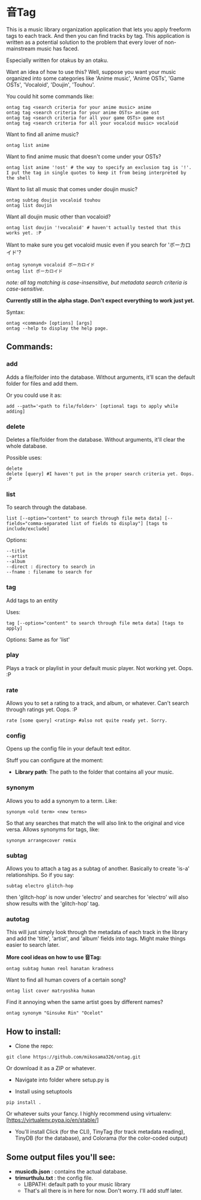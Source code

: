 # 音Tag

This is a music library organization application that lets you apply freeform tags to each track. And then you can find tracks by tag. This application is written as a potential solution to the problem that every lover of non-mainstream music has faced.

Especially written for otakus by an otaku.

Want an idea of how to use this?
Well, suppose you want your music organized into some categories like 'Anime music', 'Anime OSTs', 'Game OSTs', 'Vocaloid', 'Doujin', 'Touhou'.

You could hit some commands like:
~~~~
ontag tag <search criteria for your anime music> anime
ontag tag <search criteria for your anime OSTs> anime ost
ontag tag <search criteria for all your game OSTs> game ost
ontag tag <search criteria for all your vocaloid music> vocaloid
~~~~

Want to find all anime music?
~~~~
ontag list anime
~~~~

Want to find anime music that doesn't come under your OSTs?
~~~~
ontag list anime '!ost' # the way to specify an exclusion tag is '!'. I put the tag in single quotes to keep it from being interpreted by the shell
~~~~

Want to list all music that comes under doujin music?
~~~~
ontag subtag doujin vocaloid touhou
ontag list doujin
~~~~

Want all doujin music other than vocaloid?
~~~~
ontag list doujin '!vocaloid' # haven't actually tested that this works yet. :P
~~~~

Want to make sure you get vocaloid music even if you search for 'ボーカロイド'?
~~~~
ontag synonym vocaloid ボーカロイド
ontag list ボーカロイド
~~~~

*note: all tag matching is case-insensitive, but metadata search criteria is case-sensitive.*

**Currently still in the alpha stage. Don't expect everything to work just yet.**

Syntax:
~~~~
ontag <command> [options] [args]
ontag --help to display the help page.
~~~~

## Commands:

### add
Adds a file/folder into the database. Without arguments, it'll scan the default folder for files and add them.

Or you could use it as:
~~~~
add --path='<path to file/folder>' [optional tags to apply while adding]
~~~~

### delete
Deletes a file/folder from the database. Without arguments, it'll clear the whole database.

Possible uses:
~~~~
delete
delete [query] #I haven't put in the proper search criteria yet. Oops. :P
~~~~

### list
To search through the database.
~~~~
list [--option="content" to search through file meta data] [--fields="comma-separated list of fields to display"] [tags to include/exclude]
~~~~
Options:
~~~~
--title
--artist
--album
--direct : directory to search in
--fname : filename to search for
~~~~
### tag
Add tags to an entity

Uses:
~~~~
tag [--option="content" to search through file meta data] [tags to apply]
~~~~

Options:
Same as for 'list'

### play
Plays a track or playlist in your default music player. Not working yet. Oops. :P

### rate
Allows you to set a rating to a track, and album, or whatever. Can't search through ratings yet. Oops. :P

~~~~
rate [some query] <rating> #also not quite ready yet. Sorry.
~~~~

### config
Opens up the config file in your default text editor.

Stuff you can configure at the moment:
+ **Library path**: The path to the folder that contains all your music.

### synonym
Allows you to add a synonym to a term. Like:
~~~~
synonym <old term> <new terms>
~~~~

So that any searches that match the <new term> will also link to the original and vice versa.
Allows synonyms for tags, like:
~~~~
synonym arrangecover remix
~~~~

### subtag
Allows you to attach a tag as a subtag of another. Basically to create 'is-a' relationships. So if you say:

~~~~
subtag electro glitch-hop
~~~~

then 'glitch-hop' is now under 'electro' and searches for 'electro' will also show results with the 'glitch-hop' tag.

### autotag

This will just simply look through the metadata of each track in the library and add the 'title', 'artist', and 'album' fields into tags. Might make things easier to search later.

**More cool ideas on how to use 音Tag:**
~~~~
ontag subtag human reol hanatan kradness
~~~~
Want to find all human covers of a certain song?
~~~~
ontag list cover matryoshka human
~~~~

Find it annoying when the same artist goes by different names?
~~~~
ontag synonym "Ginsuke Rin" "Ocelot"
~~~~

## How to install:
+ Clone the repo:
~~~~
git clone https://github.com/mikosama326/ontag.git
~~~~
Or download it as a ZIP or whatever.

+ Navigate into folder where setup.py is

+ Install using setuptools
~~~~
pip install .
~~~~
Or whatever suits your fancy. I highly recommend using virtualenv: [https://virtualenv.pypa.io/en/stable/]

+ You'll install Click (for the CLI), TinyTag (for track metadata reading), TinyDB (for the database), and Colorama (for the color-coded output)

## Some output files you'll see:
+ **musicdb.json** : contains the actual database.
+ **trimurthulu.txt** : the config file.
   - LIBPATH: default path to your music library
   - That's all there is in here for now. Don't worry. I'll add stuff later.
